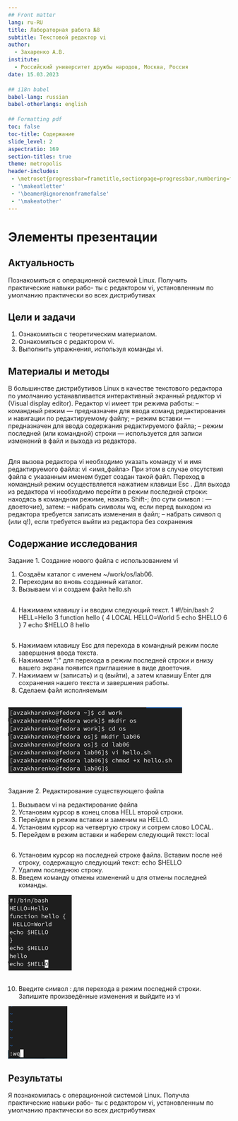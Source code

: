 ```yaml
---
## Front matter
lang: ru-RU
title: Лабораторная работа №8
subtitle: Текстовой редактор vi
author:
  - Захаренко А.В.
institute:
  - Российский университет дружбы народов, Москва, Россия
date: 15.03.2023

## i18n babel
babel-lang: russian
babel-otherlangs: english

## Formatting pdf
toc: false
toc-title: Содержание
slide_level: 2
aspectratio: 169
section-titles: true
theme: metropolis
header-includes:
 - \metroset{progressbar=frametitle,sectionpage=progressbar,numbering=fraction}
 - '\makeatletter'
 - '\beamer@ignorenonframefalse'
 - '\makeatother'
---
```


# Элементы презентации

## Актуальность

Познакомиться с операционной системой Linux. Получить практические навыки рабо-
ты с редактором vi, установленным по умолчанию практически во всех дистрибутивах

## Цели и задачи

1. Ознакомиться с теоретическим материалом.
2. Ознакомиться с редактором vi.
3. Выполнить упражнения, используя команды vi.

## Материалы и методы

В большинстве дистрибутивов Linux в качестве текстового редактора по умолчанию
устанавливается интерактивный экранный редактор vi (Visual display editor).
Редактор vi имеет три режима работы:
– командный режим — предназначен для ввода команд редактирования и навигации по
редактируемому файлу;
– режим вставки — предназначен для ввода содержания редактируемого файла;
– режим последней (или командной) строки — используется для записи изменений в файл
и выхода из редактора.

##

Для вызова редактора vi необходимо указать команду vi и имя редактируемого файла:
vi <имя_файла>
При этом в случае отсутствия файла с указанным именем будет создан такой файл.
Переход в командный режим осуществляется нажатием клавиши Esc . Для выхода из
редактора vi необходимо перейти в режим последней строки: находясь в командном
режиме, нажать Shift-; (по сути символ : — двоеточие), затем:
– набрать символы wq, если перед выходом из редактора требуется записать изменения
в файл;
– набрать символ q (или q!), если требуется выйти из редактора без сохранения

## Содержание исследования

Задание 1. Создание нового файла с использованием vi
1. Создаём каталог с именем ~/work/os/lab06.
2. Переходим во вновь созданный каталог.
3. Вызываем vi и создаем файл hello.sh

##

4. Нажимаем клавишу i и вводим следующий текст.
1 #!/bin/bash
2 HELL=Hello
3 function hello {
4 LOCAL HELLO=World
5 echo $HELLO
6 }
7 echo $HELLO
8 hello

##

5. Нажимаем клавишу Esc для перехода в командный режим после завершения ввода
текста.
6. Нажимаем ":" для перехода в режим последней строки и внизу вашего экрана появится приглашение в виде двоеточия.
7. Нажимаем w (записать) и q (выйти), а затем клавишу Enter для сохранения
нашего текста и завершения работы.
8. Сделаем файл исполняемым

##

![выполнение](image/1.png)

##

Задание 2. Редактирование существующего файла
1. Вызываем vi на редактирование файла
2. Установим курсор в конец слова HELL второй строки.
3. Перейдем в режим вставки и заменим на HELLO.
4. Установим курсор на четвертую строку и сотрем слово LOCAL.
5. Перейдем в режим вставки и наберем следующий текст: local

##

6. Установим курсор на последней строке файла. Вставим после неё строку, содержащую
следующий текст: echo $HELLO
7. Удалим последнюю строку.
9. Введем команду отмены изменений u для отмены последней команды.

![текст](image/2.png)

##

10. Введите символ : для перехода в режим последней строки. Запишите произведённые
изменения и выйдите из vi

![wq](image/4.png)

## Результаты

Я познакомилась с операционной системой Linux. Получла практические навыки рабо-
ты с редактором vi, установленным по умолчанию практически во всех дистрибутивах


